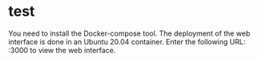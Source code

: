 # test
You need to install the Docker-compose tool. The deployment of the web interface is done in an Ubuntu 20.04 container. Enter the following URL: <IP>:3000 to view the web interface.
